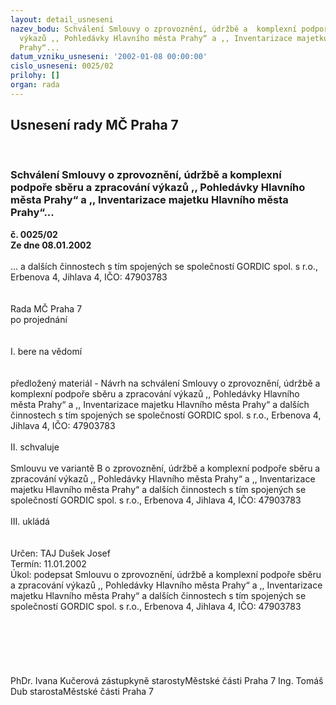 ```yaml
---
layout: detail_usneseni
nazev_bodu: Schválení Smlouvy o zprovoznění, údržbě a  komplexní podpoře sběru a zpracování
  výkazů ,, Pohledávky Hlavního města Prahy“ a ,, Inventarizace majetku Hlavního města
  Prahy“...
datum_vzniku_usneseni: '2002-01-08 00:00:00'
cislo_usneseni: 0025/02
prilohy: []
organ: rada
---
```

<div id="ucUsn_pList" class="usn">
	<span><h2>Usnesení rady MČ Praha 7 </h2>
<br></span><div class="standBody">
<span><h3>Schválení Smlouvy o zprovoznění, údržbě a  komplexní podpoře sběru a zpracování výkazů ,, Pohledávky Hlavního města Prahy“ a ,, Inventarizace majetku Hlavního města Prahy“...</h3></span><div class="center">
		<strong>č. 0025/02</strong><br>
	</div>
<div class="center">
		<strong>Ze dne 08.01.2002</strong><br><br>
	</div>... a dalších činnostech s tím spojených se společností GORDIC spol. s r.o., Erbenova 4, Jihlava 4, IČO: 47903783<br><br><br>Rada MČ Praha 7<br>po projednání<br><br><br>I.	bere na vědomí<br><br> <br>předložený materiál - Návrh na schválení Smlouvy o zprovoznění, údržbě a  komplexní podpoře sběru a zpracování výkazů ,, Pohledávky Hlavního města Prahy“ a ,, Inventarizace majetku Hlavního města Prahy“ a dalších činnostech s tím spojených se společností GORDIC spol. s r.o., Erbenova 4, Jihlava 4, IČO: 47903783<br><br>II.	schvaluje <br><br>Smlouvu ve variantě B o zprovoznění, údržbě a  komplexní podpoře sběru a zpracování výkazů ,, Pohledávky Hlavního města Prahy“ a ,, Inventarizace majetku Hlavního města Prahy“ a dalších činnostech s tím spojených se společností GORDIC spol. s r.o., Erbenova 4, Jihlava 4, IČO: 47903783<br><br>III.	ukládá <br><br> <br>Určen:	TAJ Dušek Josef<br>Termín: 11.01.2002<br>Úkol:	podepsat Smlouvu o zprovoznění, údržbě a  komplexní podpoře sběru a zpracování výkazů ,, Pohledávky Hlavního města Prahy“ a ,, Inventarizace majetku Hlavního města Prahy“ a dalších činnostech s tím spojených se společností GORDIC spol. s r.o., Erbenova 4, Jihlava 4, IČO: 47903783<br> <br><br><br><br> <br>	<br>PhDr. Ivana Kučerová zástupkyně starostyMěstské části Praha 7	Ing. Tomáš Dub starostaMěstské části Praha 7<br>	<br><br>
</div>
</div>